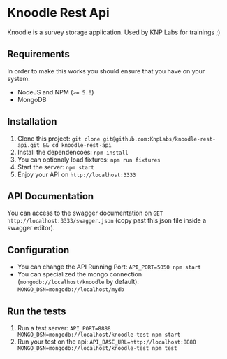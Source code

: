 Knoodle Rest Api
================

Knoodle is a survey storage application. Used by KNP Labs for trainings ;)

## Requirements

In order to make this works you should ensure that you have on your system:

- NodeJS and NPM (`>= 5.0`)
- MongoDB

## Installation

1. Clone this project: `git clone git@github.com:KnpLabs/knoodle-rest-api.git && cd knoodle-rest-api`
2. Install the dependencoes: `npm install`
3. You can optionaly load fixtures: `npm run fixtures`
3. Start the server: `npm start`
4. Enjoy your API on `http://localhost:3333`

## API Documentation

You can access to the swagger documentation on `GET http://localhost:3333/swagger.json` (copy past this json file
inside a swagger editor).

## Configuration

- You can change the API Running Port: `API_PORT=5050 npm start`
- You can specialized the mongo connection (`mongodb://localhost/knoodle` by default): `MONGO_DSN=mongodb://localhost/mydb`

## Run the tests

1. Run a test server: `API_PORT=8888 MONGO_DSN=mongodb://localhost/knoodle-test npm start`
2. Run your test on the api: `API_BASE_URL=http://localhost:8888 MONGO_DSN=mongodb://localhost/knoodle-test npm test`
